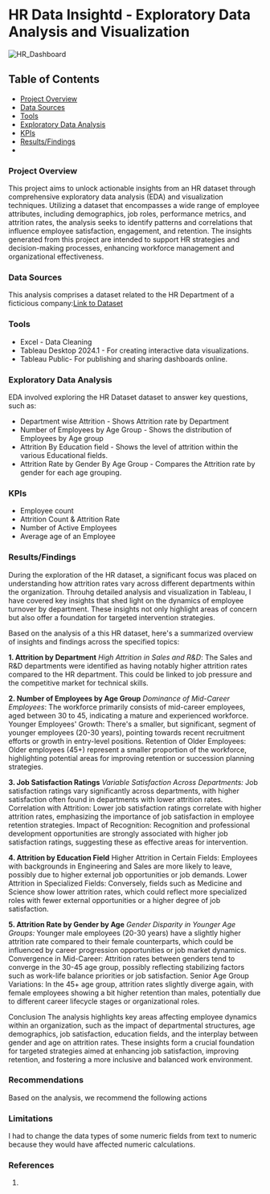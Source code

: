 # HR Data Insightd - Exploratory Data Analysis and Visualization
![HR_Dashboard](https://github.com/rastewu/HR_Data_Insights/assets/157243480/7abd92ed-59eb-4b8e-97b0-d1c12c84cbe4)

## Table of Contents
- [Project Overview](#project-overview)
- [Data Sources](#data-sources)
- [Tools](#tools)
- [Exploratory Data Analysis](#exploratory-data-analysis)
-  [KPIs](#kpis)
- [Results/Findings](#results-findings)
- 


### Project Overview
This project aims to unlock actionable insights from an HR dataset through comprehensive exploratory data analysis (EDA) and visualization techniques. Utilizing a dataset that encompasses a wide range of employee attributes, including demographics, job roles, performance metrics, and attrition rates, the analysis seeks to identify patterns and correlations that influence employee satisfaction, engagement, and retention. The insights generated from this project are intended to support HR strategies and decision-making processes, enhancing workforce management and organizational effectiveness.

### Data Sources
This analysis comprises a dataset related to the HR Department of a ficticious company:[Link to Dataset](https://docs.google.com/spreadsheets/d/1-1Ldoe-DwZTL77tdMtRgZAIzeAzs0jh3/edit#gid=2089618187)

### Tools
- Excel - Data Cleaning
- Tableau Desktop 2024.1 - For creating interactive data visualizations.
- Tableau Public- For publishing and sharing dashboards online.


### Exploratory Data Analysis
EDA involved exploring the HR Dataset dataset to answer key questions, such as:
- Department wise Attrition - Shows Attrition rate by Department
- Number of Employees by Age Group - Shows the distribution of Employees by Age group
- Attrition By Education field - Shows the level of attrition within the various Educational fields. 
- Attrition Rate by Gender By Age Group - Compares the Attrition rate by gender for each age grouping.
  
### KPIs
- Employee count
- Attrition Count & Attrition Rate
- Number of Active Employees
- Average age of an Employee

 ### Results/Findings
During the exploration of the HR dataset, a significant focus was placed on understanding how attrition rates vary across different departments within the organization. Throuhg detailed analysis and visualization in Tableau, I have covered key insights that shed light on the dynamics of employee turnover by department. These insights not only highlight areas of concern but also offer a foundation for targeted intervention strategies. 

Based on the analysis of a this HR dataset, here's a summarized overview of insights and findings across the specified topics:

**1. Attrition by Department**
*High Attrition in Sales and R&D*: 
The Sales and R&D departments were identified as having notably higher attrition rates compared to the HR department. This could be linked to job pressure and the competitive market for technical skills.

**2. Number of Employees by Age Group**
*Dominance of Mid-Career Employees*: 
The workforce primarily consists of mid-career employees, aged between 30 to 45, indicating a mature and experienced workforce.
Younger Employees' Growth: There's a smaller, but significant, segment of younger employees (20-30 years), pointing towards recent recruitment efforts or growth in entry-level positions.
Retention of Older Employees: Older employees (45+) represent a smaller proportion of the workforce, highlighting potential areas for improving retention or succession planning strategies.

**3. Job Satisfaction Ratings**
*Variable Satisfaction Across Departments:* Job satisfaction ratings vary significantly across departments, with higher satisfaction often found in departments with lower attrition rates.
Correlation with Attrition: Lower job satisfaction ratings correlate with higher attrition rates, emphasizing the importance of job satisfaction in employee retention strategies.
Impact of Recognition: Recognition and professional development opportunities are strongly associated with higher job satisfaction ratings, suggesting these as effective areas for intervention.

**4. Attrition by Education Field**
Higher Attrition in Certain Fields: Employees with backgrounds in Engineering and Sales are more likely to leave, possibly due to higher external job opportunities or job demands.
Lower Attrition in Specialized Fields: Conversely, fields such as Medicine and Science show lower attrition rates, which could reflect more specialized roles with fewer external opportunities or a higher degree of job satisfaction.

**5. Attrition Rate by Gender by Age**
*Gender Disparity in Younger Age Groups:* Younger male employees (20-30 years) have a slightly higher attrition rate compared to their female counterparts, which could be influenced by career progression opportunities or job market dynamics.
Convergence in Mid-Career: Attrition rates between genders tend to converge in the 30-45 age group, possibly reflecting stabilizing factors such as work-life balance priorities or job satisfaction.
Senior Age Group Variations: In the 45+ age group, attrition rates slightly diverge again, with female employees showing a bit higher retention than males, potentially due to different career lifecycle stages or organizational roles.

Conclusion
The analysis highlights key areas affecting employee dynamics within an organization, such as the impact of departmental structures, age demographics, job satisfaction, education fields, and the interplay between gender and age on attrition rates. These insights form a crucial foundation for targeted strategies aimed at enhancing job satisfaction, improving retention, and fostering a more inclusive and balanced work environment.




### Recommendations
Based on the analysis, we recommend the following actions


### Limitations
I had to change the data types of some numeric fields from text to numeric because they would have affected numeric calculations.

### References
1.













  

